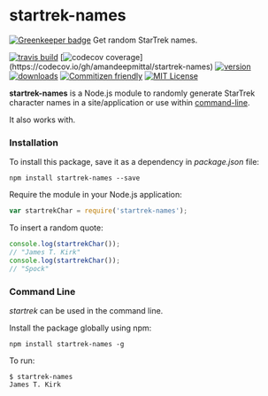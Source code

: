 # startrek-names

[![Greenkeeper badge](https://badges.greenkeeper.io/amandeepmittal/startrek-names.svg)](https://greenkeeper.io/)
Get random StarTrek names.

[![travis build](https://img.shields.io/travis/amandeepmittal/startrek-names.svg)](https://travis-ci.org/amandeepmittal/startrek-names/builds/151038418)
[![codecov coverage](https://img.shields.io/codecov/c/github/amandeepmittal/startrek-names.svg?)](https://codecov.io/gh/amandeepmittal/startrek-names)
[![version](https://img.shields.io/npm/v/startrek-names.svg?style=flat-square)](http://npmjs.com/startrek-names)
[![downloads](https://img.shields.io/npm/dm/startrek-names.svg?style=flat-square)](http://npm-stat.com/charts.html?package=startrek-names&from=2015-08-01)
[![Commitizen friendly](https://img.shields.io/badge/commitizen-friendly-brightgreen.svg?style=flat-square)](http://commitizen.github.io/cz-cli/)
[![MIT License](https://img.shields.io/npm/l/stack-overflow-copy-paste.svg?style=flat-square)](http://opensource.org/licenses/MIT)


**startrek-names** is a Node.js module to randomly generate StarTrek character names in a site/application or use within [command-line](#command-line).

It also works with.

### Installation
To install this package, save it as a dependency in _package.json_ file:

```shell
npm install startrek-names --save
```

Require the module in your Node.js application:

```javascript
var startrekChar = require('startrek-names');
```

To insert a random quote:
```javascript
console.log(startrekChar());
// "James T. Kirk"
console.log(startrekChar());
// "Spock"
```

### Command Line
_startrek_ can be used in the command line.

Install the package globally using npm:
```shell
npm install startrek-names -g
```

To run:
```
$ startrek-names
James T. Kirk
```